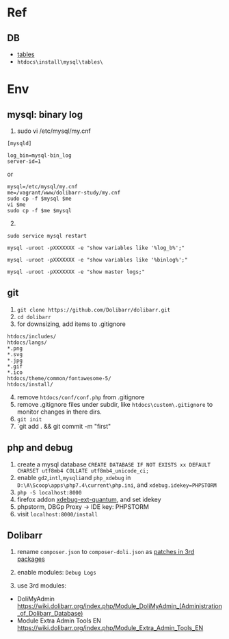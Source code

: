 
# Ref

## DB
- [tables](https://wiki.dolibarr.org/index.php/Category:Table_SQL)
- `htdocs\install\mysql\tables\`


# Env

## mysql: binary log

1. sudo vi /etc/mysql/my.cnf

```
[mysqld]

log_bin=mysql-bin_log
server-id=1

```
or
```
mysql=/etc/mysql/my.cnf
me=/vagrant/www/dolibarr-study/my.cnf 
sudo cp -f $mysql $me
vi $me
sudo cp -f $me $mysql
```


2. 
```
sudo service mysql restart

mysql -uroot -pXXXXXXX -e "show variables like '%log_b%';"

mysql -uroot -pXXXXXXX -e "show variables like '%binlog%';"

mysql -uroot -pXXXXXXX -e "show master logs;"
```


## git
1. `git clone https://github.com/Dolibarr/dolibarr.git`
2. `cd dolibarr`
3. for downsizing, add items to .gitignore
```
htdocs/includes/
htdocs/langs/
*.png
*.svg
*.jpg
*.gif
*.ico
htdocs/theme/common/fontawesome-5/
htdocs/install/
```
4. remove `htdocs/conf/conf.php` from .gitignore
4. remove .gitignore files under subdir, like `htdocs\custom\.gitignore` to monitor changes in there dirs.
5. `git init`
6. `git add . && git commit -m "first"

## php and debug
1. create a mysql database `CREATE DATABASE IF NOT EXISTS xx DEFAULT CHARSET utf8mb4 COLLATE utf8mb4_unicode_ci;`
2. enable `gd2`,`intl`,`mysqli`and `php_xdebug` in `D:\A\Scoop\apps\php7.4\current\php.ini`, and `xdebug.idekey=PHPSTORM`
3. `php -S localhost:8000`
4. firefox addon [xdebug-ext-quantum](https://addons.mozilla.org/en-US/firefox/addon/xdebug-ext-quantum/), and set idekey
5. phpstorm, DBGp Proxy -> IDE key: PHPSTORM
6. visit `localhost:8000/install`

## Dolibarr

1. rename `composer.json` to `composer-doli.json` as [patches in 3rd packages](https://github.com/Dolibarr/dolibarr/pull/11224)


1. enable modules: `Debug Logs`
2. use 3rd modules: 
  - DoliMyAdmin https://wiki.dolibarr.org/index.php/Module_DoliMyAdmin_(Administration_of_Dolibarr_Database)
  - Module Extra Admin Tools EN https://wiki.dolibarr.org/index.php/Module_Extra_Admin_Tools_EN
